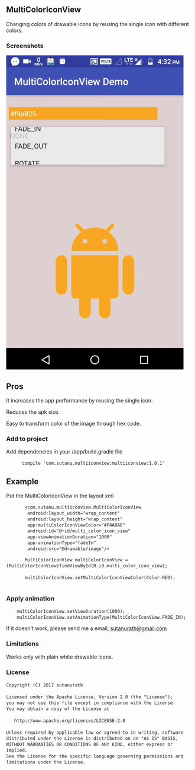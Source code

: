 ## MultiColorIconView


Changing colors of drawable icons by reusing the single icon with different colors.


### Screenshots

![Alt text](https://github.com/sutanurath/MultiColorIconView/blob/master/image.gif "MultiColorIconView")

## Pros
It increases the app performance by reusing the single icon.

Reduces the apk size.

Easy to transform color of the image through hex code.


### Add to project

Add dependencies in your /app/build.gradle file

```
      compile 'com.sutanu.multiiconview:multiiconview:1.0.1'

```

## Example

Put the MultiColorIconView in the layout xml

```
       <com.sutanu.multiiconview.MultiColorIconView
        android:layout_width="wrap_content"
        android:layout_height="wrap_content"
        app:multiColorIconViewColor="#F4A8A8"
        android:id="@+id/multi_color_icon_view"
        app:viewAnimationDuration="1000"
        app:animationType="fadeIn"
        android:src="@drawable/image"/>
```

```
       MultiColorIconView multiColorIconView = (MultiColorIconView)findViewById(R.id.multi_color_icon_view);

       multiColorIconView.setMultiColorIconViewColor(Color.RED);
        
```
### Apply animation

        multiColorIconView.setViewDuration(1000);
        multiColorIconView.setAnimationType(MultiColorIconView.FADE_IN);


If it doesn't work, please send me a email, sutanurath@gmail.com

### Limitations

Works only with plain white drawable icons.

### License

```
Copyright (C) 2017 sutanurath

Licensed under the Apache License, Version 2.0 (the "License");
you may not use this file except in compliance with the License.
You may obtain a copy of the License at

   http://www.apache.org/licenses/LICENSE-2.0

Unless required by applicable law or agreed to in writing, software
distributed under the License is distributed on an "AS IS" BASIS,
WITHOUT WARRANTIES OR CONDITIONS OF ANY KIND, either express or implied.
See the License for the specific language governing permissions and
limitations under the License.
```

